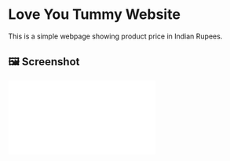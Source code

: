# Love You Tummy Website

This is a simple webpage showing product price in Indian Rupees.

## 🖼️ Screenshot

![Website Screenshot](file:///C:/Users/HimanshuG_US_Ops/OneDrive%20-%20Vision%20Beyond%20Resources%20India%20Pvt.%20Ltd/Documents/index.HTML)

